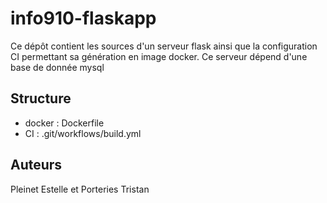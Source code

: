 # info910-flaskapp

Ce dépôt contient les sources d'un serveur flask ainsi que la configuration CI permettant sa génération en image docker.
Ce serveur dépend d'une base de donnée mysql

## Structure

* docker : Dockerfile
* CI : .git/workflows/build.yml

## Auteurs

Pleinet Estelle et Porteries Tristan
